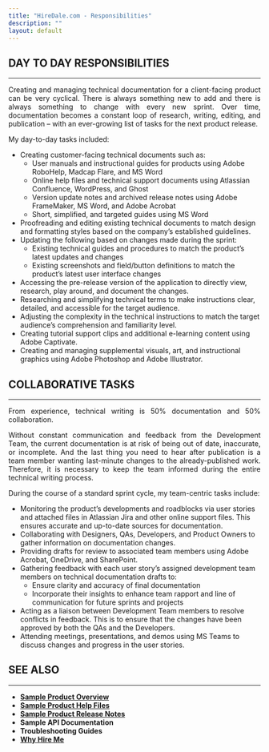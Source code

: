 ```yaml
---
title: "HireDale.com - Responsibilities"
description: ""
layout: default
---
```


## **DAY TO DAY RESPONSIBILITIES**
---
<p style="text-align: justify;">
Creating and managing technical documentation for a client-facing product can be very cyclical. There is always something new to add and there is always something to change with every new sprint. Over time, documentation becomes a constant loop of research, writing, editing, and publication – with an ever-growing list of tasks for the next product release. 
</p>

My day-to-day tasks included:

- Creating customer-facing technical documents such as:
  + User manuals and instructional guides for products using Adobe RoboHelp, Madcap Flare, and MS Word
  + Online help files and technical support documents using Atlassian Confluence, WordPress, and Ghost
  + Version update notes and archived release notes using Adobe FrameMaker, MS Word, and Adobe Acrobat
  + Short, simplified, and targeted guides using MS Word
- Proofreading and editing existing technical documents to match design and formatting styles based on the company’s established guidelines.
- Updating the following based on changes made during the sprint:
  + Existing technical guides and procedures to match the product’s latest updates and changes
  + Existing screenshots and field/button definitions to match the product’s latest user interface changes
- Accessing the pre-release version of the application to directly view, research, play around, and document the changes.
- Researching and simplifying technical terms to make instructions clear, detailed, and accessible for the target audience.
- Adjusting the complexity in the technical instructions to match the target audience’s comprehension and familiarity level.
- Creating tutorial support clips and additional e-learning content using Adobe Captivate.
- Creating and managing supplemental visuals, art, and instructional graphics using Adobe Photoshop and Adobe Illustrator.

## **COLLABORATIVE TASKS**
---
<p style="text-align: justify;">
From experience, technical writing is 50% documentation and 50% collaboration. 
</p>
<p style="text-align: justify;">
Without constant communication and feedback from the Development Team, the current documentation is at risk of being out of date, inaccurate, or incomplete. And the last thing you need to hear after publication is a team member wanting last-minute changes to the already-published work. Therefore, it is necessary to keep the team informed during the entire technical writing process.
</p>
<p style="text-align: justify;">
During the course of a standard sprint cycle, my team-centric tasks include:
</p>

- Monitoring the product’s developments and roadblocks via user stories and attached files in Atlassian Jira and other online support files. This ensures accurate and up-to-date sources for documentation.
- Collaborating with Designers, QAs, Developers, and Product Owners to gather information on documentation changes.
- Providing drafts for review to associated team members using Adobe Acrobat, OneDrive, and SharePoint.
- Gathering feedback with each user story’s assigned development team members on technical documentation drafts to:
  + Ensure clarity and accuracy of final documentation
  + Incorporate their insights to enhance team rapport and line of communication for future sprints and projects
- Acting as a liaison between Development Team members to resolve conflicts in feedback. This is to ensure that the changes have been approved by both the QAs and the Developers. 
- Attending meetings, presentations, and demos using MS Teams to discuss changes and progress in the user stories.

## **SEE ALSO**
---

- [**Sample Product Overview**](https://hiredale.github.io/daleydose/)
- [**Sample Product Help Files**](https://hiredale.github.io/daleydose/help-files)
- [**Sample Product Release Notes**](https://hiredale.github.io/daleydose/release-notes-v1.4)
- **Sample API Documentation**
- **Troubleshooting Guides**
- [**Why Hire Me**](/why-hire-me)
